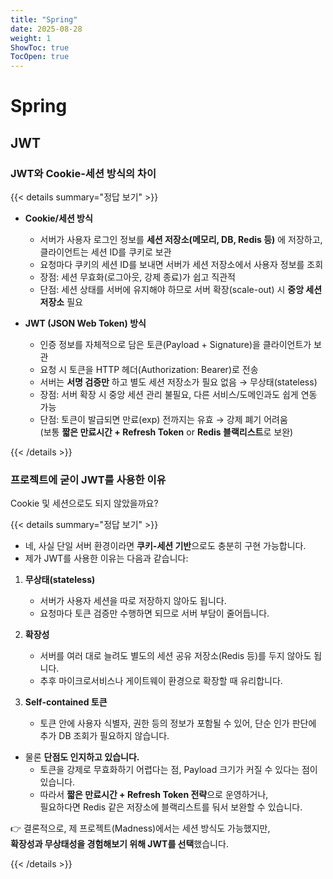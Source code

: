```yaml
---
title: "Spring"
date: 2025-08-28
weight: 1
ShowToc: true
TocOpen: true
---
```


# Spring

## JWT

### JWT와 Cookie-세션 방식의 차이

{{< details summary="정답 보기" >}}

- **Cookie/세션 방식**

  - 서버가 사용자 로그인 정보를 **세션 저장소(메모리, DB, Redis 등)** 에 저장하고, 클라이언트는 세션 ID를 쿠키로 보관
  - 요청마다 쿠키의 세션 ID를 보내면 서버가 세션 저장소에서 사용자 정보를 조회
  - 장점: 세션 무효화(로그아웃, 강제 종료)가 쉽고 직관적
  - 단점: 세션 상태를 서버에 유지해야 하므로 서버 확장(scale-out) 시 **중앙 세션 저장소** 필요

- **JWT (JSON Web Token) 방식**
  - 인증 정보를 자체적으로 담은 토큰(Payload + Signature)을 클라이언트가 보관
  - 요청 시 토큰을 HTTP 헤더(Authorization: Bearer)로 전송
  - 서버는 **서명 검증만** 하고 별도 세션 저장소가 필요 없음 → 무상태(stateless)
  - 장점: 서버 확장 시 중앙 세션 관리 불필요, 다른 서비스/도메인과도 쉽게 연동 가능
  - 단점: 토큰이 발급되면 만료(exp) 전까지는 유효 → 강제 폐기 어려움  
    (보통 **짧은 만료시간 + Refresh Token** or **Redis 블랙리스트**로 보완)

{{< /details >}}

### 프로젝트에 굳이 JWT를 사용한 이유

Cookie 및 세션으로도 되지 않았을까요?

{{< details summary="정답 보기" >}}

- 네, 사실 단일 서버 환경이라면 **쿠키-세션 기반**으로도 충분히 구현 가능합니다.
- 제가 JWT를 사용한 이유는 다음과 같습니다:

1. **무상태(stateless)**

   - 서버가 사용자 세션을 따로 저장하지 않아도 됩니다.
   - 요청마다 토큰 검증만 수행하면 되므로 서버 부담이 줄어듭니다.

2. **확장성**

   - 서버를 여러 대로 늘려도 별도의 세션 공유 저장소(Redis 등)를 두지 않아도 됩니다.
   - 추후 마이크로서비스나 게이트웨이 환경으로 확장할 때 유리합니다.

3. **Self-contained 토큰**
   - 토큰 안에 사용자 식별자, 권한 등의 정보가 포함될 수 있어, 단순 인가 판단에 추가 DB 조회가 필요하지 않습니다.

- 물론 **단점도 인지하고 있습니다.**
  - 토큰을 강제로 무효화하기 어렵다는 점, Payload 크기가 커질 수 있다는 점이 있습니다.
  - 따라서 **짧은 만료시간 + Refresh Token 전략**으로 운영하거나,  
    필요하다면 Redis 같은 저장소에 블랙리스트를 둬서 보완할 수 있습니다.

👉 결론적으로, 제 프로젝트(Madness)에서는 세션 방식도 가능했지만,  
**확장성과 무상태성을 경험해보기 위해 JWT를 선택**했습니다.

{{< /details >}}
